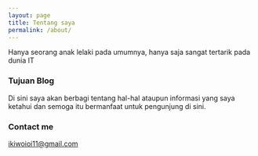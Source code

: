```yaml
---
layout: page
title: Tentang saya
permalink: /about/
---
```


Hanya seorang anak lelaki pada umumnya, hanya saja sangat tertarik pada dunia IT

### Tujuan Blog

Di sini saya akan berbagi tentang hal-hal ataupun informasi yang saya ketahui dan semoga itu bermanfaat untuk pengunjung di sini.

### Contact me

[ikiwoioi11@gmail.com](mailto:ikiwoioi11@gmail.com)
